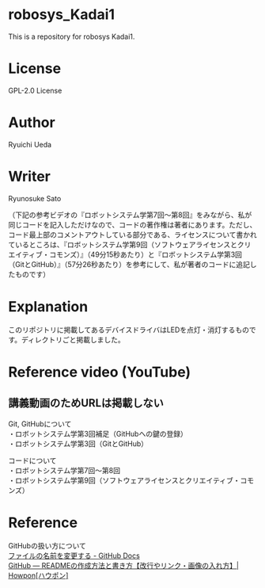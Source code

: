 # robosys_Kadai1
This is a repository for robosys Kadai1.

# License
GPL-2.0 License

# Author
Ryuichi Ueda

# Writer
Ryunosuke Sato  

（下記の参考ビデオの『ロボットシステム学第7回～第8回』をみながら、私が同じコードを記入しただけなので、コードの著作権は著者にあります。ただし、コード最上部のコメントアウトしている部分である、ライセンスについて書かれているところは、『ロボットシステム学第9回（ソフトウェアライセンスとクリエイティブ・コモンズ）』（49分15秒あたり）と『ロボットシステム学第3回（GitとGitHub）』（57分26秒あたり）を参考にして、私が著者のコードに追記したものです）

# Explanation
このリポジトリに掲載してあるデバイスドライバはLEDを点灯・消灯するものです。ディレクトリごと掲載しました。

# Reference video (YouTube)
## 講義動画のためURLは掲載しない
Git, GitHubについて  
・ロボットシステム学第3回補足（GitHubへの鍵の登録）  
・ロボットシステム学第3回（GitとGitHub）

コードについて  
・ロボットシステム学第7回～第8回  
・ロボットシステム学第9回（ソフトウェアライセンスとクリエイティブ・コモンズ）

# Reference
GitHubの扱い方について  
[ファイルの名前を変更する - GitHub Docs](https://docs.github.com/ja/repositories/working-with-files/managing-files/renaming-a-file)  
[GitHub — READMEの作成方法と書き方【改行やリンク・画像の入れ方】| Howpon[ハウポン]](https://howpon.com/8334)
